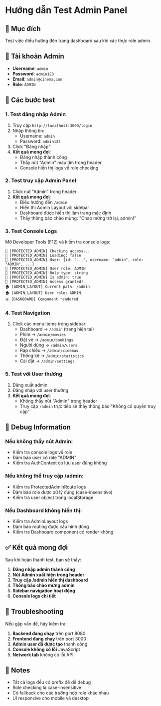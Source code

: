 # Hướng dẫn Test Admin Panel

## 🎯 Mục đích
Test việc điều hướng đến trang dashboard sau khi xác thực role admin.

## 🔐 Tài khoản Admin
- **Username**: `admin`
- **Password**: `admin123`
- **Email**: `admin@cinema.com`
- **Role**: `ADMIN`

## 🧪 Các bước test

### 1. Test đăng nhập Admin
1. Truy cập `http://localhost:3000/login`
2. Nhập thông tin:
   - Username: `admin`
   - Password: `admin123`
3. Click "Đăng nhập"
4. **Kết quả mong đợi**: 
   - Đăng nhập thành công
   - Thấy nút "Admin" màu tím trong header
   - Console hiển thị logs về role checking

### 2. Test truy cập Admin Panel
1. Click nút "Admin" trong header
2. **Kết quả mong đợi**:
   - Điều hướng đến `/admin`
   - Hiển thị Admin Layout với sidebar
   - Dashboard được hiển thị làm trang mặc định
   - Thấy thông báo chào mừng: "Chào mừng trở lại, admin!"

### 3. Test Console Logs
Mở Developer Tools (F12) và kiểm tra console logs:

```
🔐 [PROTECTED_ADMIN] Checking access...
🔐 [PROTECTED_ADMIN] Loading: false
🔐 [PROTECTED_ADMIN] User: {id: "...", username: "admin", role: "ADMIN", ...}
🔐 [PROTECTED_ADMIN] User role: ADMIN
🔐 [PROTECTED_ADMIN] Role type: string
🔐 [PROTECTED_ADMIN] Is admin: true
🔐 [PROTECTED_ADMIN] Access granted!
🏠 [ADMIN_LAYOUT] Current path: /admin
🏠 [ADMIN_LAYOUT] User role: ADMIN
📊 [DASHBOARD] Component rendered
```

### 4. Test Navigation
1. Click các menu items trong sidebar:
   - Dashboard → `/admin` (trang hiện tại)
   - Phim → `/admin/movies`
   - Đặt vé → `/admin/bookings`
   - Người dùng → `/admin/users`
   - Rạp chiếu → `/admin/cinemas`
   - Thống kê → `/admin/statistics`
   - Cài đặt → `/admin/settings`

### 5. Test với User thường
1. Đăng xuất admin
2. Đăng nhập với user thường
3. **Kết quả mong đợi**:
   - Không thấy nút "Admin" trong header
   - Truy cập `/admin` trực tiếp sẽ thấy thông báo "Không có quyền truy cập"

## 🐛 Debug Information

### Nếu không thấy nút Admin:
- Kiểm tra console logs về role
- Đảm bảo user có role "ADMIN"
- Kiểm tra AuthContext có lưu user đúng không

### Nếu không thể truy cập /admin:
- Kiểm tra ProtectedAdminRoute logs
- Đảm bảo role được xử lý đúng (case-insensitive)
- Kiểm tra user object trong localStorage

### Nếu Dashboard không hiển thị:
- Kiểm tra AdminLayout logs
- Đảm bảo routing được cấu hình đúng
- Kiểm tra Dashboard component có render không

## ✅ Kết quả mong đợi

Sau khi hoàn thành test, bạn sẽ thấy:

1. **Đăng nhập admin thành công**
2. **Nút Admin xuất hiện trong header**
3. **Truy cập /admin hiển thị dashboard**
4. **Thông báo chào mừng admin**
5. **Sidebar navigation hoạt động**
6. **Console logs chi tiết**

## 🔧 Troubleshooting

Nếu gặp vấn đề, hãy kiểm tra:

1. **Backend đang chạy** trên port 8080
2. **Frontend đang chạy** trên port 3000
3. **Admin user đã được tạo** thành công
4. **Console không có lỗi** JavaScript
5. **Network tab** không có lỗi API

## 📝 Notes

- Tất cả logs đều có prefix để dễ debug
- Role checking là case-insensitive
- Có fallback cho các trường hợp role khác nhau
- UI responsive cho mobile và desktop
